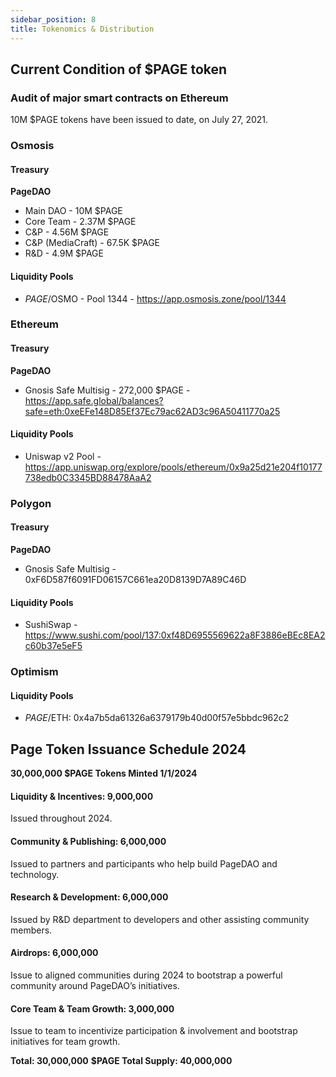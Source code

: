 ```yaml
---
sidebar_position: 8
title: Tokenomics & Distribution
---
```


## Current Condition of $PAGE token

### Audit of major smart contracts on Ethereum
10M $PAGE tokens have been issued to date, on July 27, 2021. 

### Osmosis
#### Treasury
**PageDAO**
- Main DAO - 10M $PAGE
- Core Team - 2.37M $PAGE
- C&P - 4.56M $PAGE
- C&P (MediaCraft) - 67.5K $PAGE
- R&D - 4.9M $PAGE
#### Liquidity Pools
- $PAGE/$OSMO - Pool 1344 - https://app.osmosis.zone/pool/1344

### Ethereum
#### Treasury
**PageDAO**
- Gnosis Safe Multisig - 272,000 $PAGE - https://app.safe.global/balances?safe=eth:0xeEFe148D85Ef37Ec79ac62AD3c96A50411770a25
#### Liquidity Pools
- Uniswap v2 Pool - https://app.uniswap.org/explore/pools/ethereum/0x9a25d21e204f10177738edb0C3345BD88478AaA2

### Polygon
#### Treasury
**PageDAO**
- Gnosis Safe Multisig - 0xF6D587f6091FD06157C661ea20D8139D7A89C46D
#### Liquidity Pools 
- SushiSwap - https://www.sushi.com/pool/137:0xf48D6955569622a8F3886eBEc8EA2c60b37e5eF5
	

### Optimism
#### Liquidity Pools 
- $PAGE/$ETH: 0x4a7b5da61326a6379179b40d00f57e5bbdc962c2



## Page Token Issuance Schedule 2024

**30,000,000 $PAGE Tokens Minted 1/1/2024**

#### Liquidity & Incentives: 					9,000,000
Issued throughout 2024.

#### Community & Publishing:			 	6,000,000
Issued to partners and participants who help build PageDAO and technology.

#### Research & Development: 				6,000,000
Issued by R&D department to developers and other assisting community members.

#### Airdrops: 							6,000,000
Issue to aligned communities during 2024 to bootstrap a powerful community around PageDAO’s initiatives.

#### Core Team & Team Growth: 				3,000,000
Issue to team to incentivize participation & involvement and bootstrap initiatives for team growth. 


**Total: 				30,000,000**
**$PAGE Total Supply: 		40,000,000**
